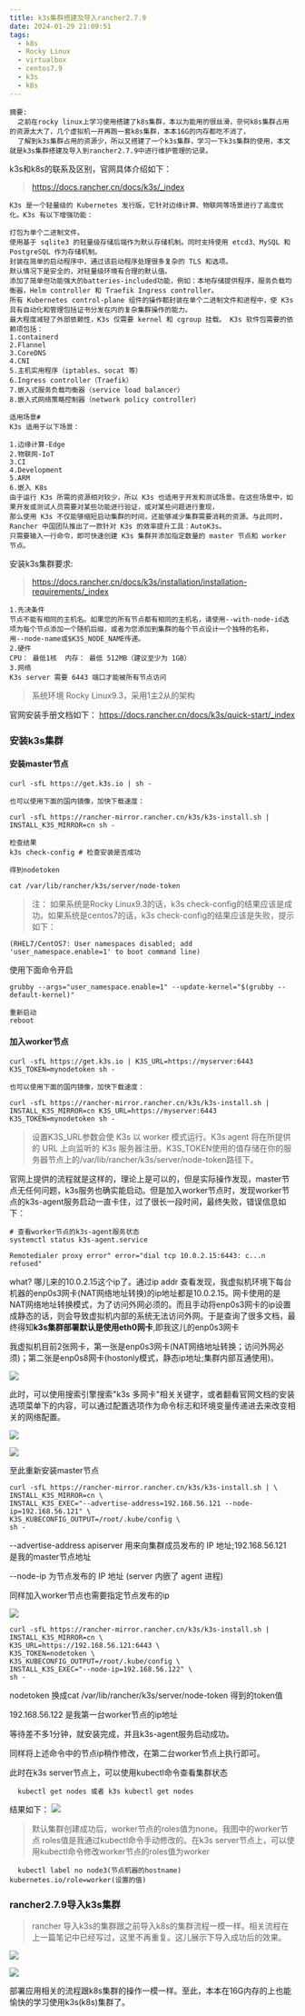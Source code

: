 ```yaml
---
title: k3s集群搭建及导入rancher2.7.9
date: 2024-01-29 21:09:51
tags:
  - k8s 
  - Rocky Linux
  - virtualbox
  - centos7.9
  - k3s
  - k8s
---
```


    摘要:
      之前在rocky linux上学习使用搭建了k8s集群，本以为能用的很丝滑，奈何k8s集群占用的资源太大了，几个虚拟机一开再跑一套k8s集群，本本16G的内存都吃不消了，
      了解到k3s集群占用的资源少，所以又搭建了一个k3s集群，学习一下k3s集群的使用，本文就是k3s集群搭建及导入到rancher2.7.9中进行维护管理的记录。

k3s和k8s的联系及区别，官网具体介绍如下：

>https://docs.rancher.cn/docs/k3s/_index

    K3s 是一个轻量级的 Kubernetes 发行版，它针对边缘计算、物联网等场景进行了高度优化。K3s 有以下增强功能：

    打包为单个二进制文件。
    使用基于 sqlite3 的轻量级存储后端作为默认存储机制。同时支持使用 etcd3、MySQL 和 PostgreSQL 作为存储机制。
    封装在简单的启动程序中，通过该启动程序处理很多复杂的 TLS 和选项。
    默认情况下是安全的，对轻量级环境有合理的默认值。
    添加了简单但功能强大的batteries-included功能，例如：本地存储提供程序，服务负载均衡器，Helm controller 和 Traefik Ingress controller。
    所有 Kubernetes control-plane 组件的操作都封装在单个二进制文件和进程中，使 K3s 具有自动化和管理包括证书分发在内的复杂集群操作的能力。
    最大程度减轻了外部依赖性，K3s 仅需要 kernel 和 cgroup 挂载。 K3s 软件包需要的依赖项包括：
    1.containerd
    2.Flannel
    3.CoreDNS
    4.CNI
    5.主机实用程序（iptables、socat 等）
    6.Ingress controller（Traefik）
    7.嵌入式服务负载均衡器（service load balancer）
    8.嵌入式网络策略控制器（network policy controller）

    适用场景#
    K3s 适用于以下场景：

    1.边缘计算-Edge
    2.物联网-IoT
    3.CI
    4.Development
    5.ARM
    6.嵌入 K8s
    由于运行 K3s 所需的资源相对较少，所以 K3s 也适用于开发和测试场景。在这些场景中，如果开发或测试人员需要对某些功能进行验证，或对某些问题进行重现，
    那么使用 K3s 不仅能够缩短启动集群的时间，还能够减少集群需要消耗的资源。与此同时，Rancher 中国团队推出了一款针对 K3s 的效率提升工具：AutoK3s。
    只需要输入一行命令，即可快速创建 K3s 集群并添加指定数量的 master 节点和 worker 节点。

安装k3s集群要求:

>https://docs.rancher.cn/docs/k3s/installation/installation-requirements/_index

    1.先决条件
    节点不能有相同的主机名。如果您的所有节点都有相同的主机名，请使用--with-node-id选项为每个节点添加一个随机后缀，或者为您添加到集群的每个节点设计一个独特的名称，
    用--node-name或$K3S_NODE_NAME传递。
    2.硬件
    CPU： 最低1核  内存： 最低 512MB（建议至少为 1GB）
    3.网络 
    K3s server 需要 6443 端口才能被所有节点访问


>系统环境 Rocky Linux9.3，采用1主2从的架构

官网安装手册文档如下： https://docs.rancher.cn/docs/k3s/quick-start/_index

### 安装k3s集群

#### 安装master节点
    curl -sfL https://get.k3s.io | sh -

    也可以使用下面的国内镜像，加快下载速度：

    curl -sfL https://rancher-mirror.rancher.cn/k3s/k3s-install.sh | INSTALL_K3S_MIRROR=cn sh -

    检查结果
    k3s check-config # 检查安装是否成功

    得到nodetoken

    cat /var/lib/rancher/k3s/server/node-token

>注： 如果系统是Rocky Linux9.3的话，k3s check-config的结果应该是成功。如果系统是centos7的话，k3s check-config的结果应该是失败，提示如下： 

    (RHEL7/CentOS7: User namespaces disabled; add 'user_namespace.enable=1' to boot command line)

使用下面命令开启

    grubby --args="user_namespace.enable=1" --update-kernel="$(grubby --default-kernel)"

    重新启动
    reboot


#### 加入worker节点

    curl -sfL https://get.k3s.io | K3S_URL=https://myserver:6443 K3S_TOKEN=mynodetoken sh -

    也可以使用下面的国内镜像，加快下载速度：

    curl -sfL https://rancher-mirror.rancher.cn/k3s/k3s-install.sh | INSTALL_K3S_MIRROR=cn K3S_URL=https://myserver:6443 K3S_TOKEN=mynodetoken sh -

>设置K3S_URL参数会使 K3s 以 worker 模式运行。K3s agent 将在所提供的 URL 上向监听的 K3s 服务器注册。K3S_TOKEN使用的值存储在你的服务器节点上的/var/lib/rancher/k3s/server/node-token路径下。

官网上提供的流程就是这样的，理论上是可以的，但是实际操作发现，master节点无任何问题，k3s服务也确实能启动。但是加入worker节点时，发现worker节点的k3s-agent服务启动一直卡住，过了很长一段时间，最终失败，错误信息如下：

    # 查看worker节点的k3s-agent服务状态
    systemctl status k3s-agent.service

    Remotedialer proxy error" error="dial tcp 10.0.2.15:6443: c...n refused"

what? 哪儿来的10.0.2.15这个ip了。通过ip addr 查看发现，我虚拟机环境下每台机器的enp0s3网卡(NAT网络地址转换)的ip地址都是10.0.2.15。网卡使用的是NAT网络地址转换模式，为了访问外网必须的。而且手动将enp0s3网卡的ip设置成静态的话，则会导致虚拟机内部的系统无法访问外网。于是查询了很多文档，最终得知<b>k3s集群部署默认是使用eth0网卡</b>,即我这儿的enp0s3网卡

  我虚拟机目前2张网卡，第一张是enp0s3网卡(NAT网络地址转换；访问外网必须)；第二张是enp0s8网卡(hostonly模式，静态ip地址;集群内部互通使用)。

 ![](/images/k3s_ip.jpeg)

 此时，可以使用搜索引擎搜索"k3s 多网卡"相关关键字，或者翻看官网文档的安装选项菜单下的内容，可以通过配置选项作为命令标志和环境变量传递进去来改变相关的网络配置。

  ![](/images/k3s_server1.jpeg)

  ![](/images/k3s_server2.jpeg)

至此重新安装master节点

    curl -sfL https://rancher-mirror.rancher.cn/k3s/k3s-install.sh | \
    INSTALL_K3S_MIRROR=cn \
    INSTALL_K3S_EXEC="--advertise-address=192.168.56.121 --node-ip=192.168.56.121" \
    K3S_KUBECONFIG_OUTPUT=/root/.kube/config \
    sh -

 --advertise-address apiserver 用来向集群成员发布的 IP 地址;192.168.56.121 是我的master节点地址

 --node-ip 为节点发布的 IP 地址 (server 内嵌了 agent 进程)

 同样加入worker节点也需要指定节点发布的ip

   ![](/images/k3s_worker1.jpeg)

    curl -sfL https://rancher-mirror.rancher.cn/k3s/k3s-install.sh | INSTALL_K3S_MIRROR=cn \
    K3S_URL=https://192.168.56.121:6443 \
    K3S_TOKEN=nodetoken \
    K3S_KUBECONFIG_OUTPUT=/root/.kube/config \
    INSTALL_K3S_EXEC="--node-ip=192.168.56.122" \
    sh -

nodetoken 换成cat /var/lib/rancher/k3s/server/node-token 得到的token值

192.168.56.122 是我第一台worker节点的ip地址

等待差不多1分钟，就安装完成，并且k3s-agent服务启动成功。

同样将上述命令中的节点ip稍作修改，在第二台worker节点上执行即可。

此时在k3s server节点上，可以使用kubectl命令查看集群状态

```shell
  kubectl get nodes 或者 k3s kubectl get nodes
```

结果如下：
   ![](/images/k3s_cluster.jpeg)

>默认集群创建成功后，worker节点的roles值为none。我图中的worker节点 roles值是我通过kubectl命令手动修改的。在k3s server节点上，可以使用kubectl命令修改worker节点的roles值为worker 

```shell
  kubectl label no node3(节点机器的hostname) kubernetes.io/role=worker(设置的值)
```


### rancher2.7.9导入k3s集群

>rancher 导入k3s的集群跟之前导入k8s的集群流程一模一样。相关流程在上一篇笔记中已经写过，这里不再重复。这儿展示下导入成功后的效果。

![](/images/rancher_k3s_import_succ.jpeg)

![](/images/rancher_k3s_import_succ1.jpeg)

部署应用相关的流程跟k8s集群的操作一模一样。至此，本本在16G内存的上也能愉快的学习使用k3s(k8s)集群了。